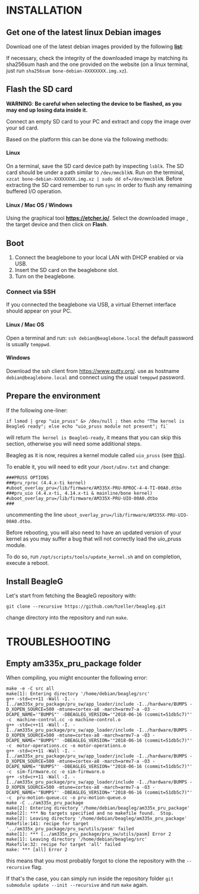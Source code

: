 

# INSTALLATION

## Get one of the latest linux Debian images

Download one of the latest debian images provided by the following [**list**](https://beagleboard.org/latest-images):

If necessary, check the integrity of the downloaded image by matching its sha256sum hash and the one provided on the website (on a linux terminal,
just run `sha256sum bone-debian-XXXXXXXX.img.xz`).


## Flash the SD card
**WARNING**: **Be careful when selecting the device to be flashed, as you may end up losing data inside it.**

Connect an empty SD card to your PC and extract and copy the image over your sd card.

Based on the platform this can be done via the following methods:

#### **Linux**
On a terminal, save the SD card device path by inspecting `lsblk`. The SD card should be under a path similar to `/dev/mmcblkN`. Run on the terminal, `xzcat bone-debian-XXXXXXXX.img.xz | sudo dd of=/dev/mmcblkN`.
Before extracting the SD card remember to run `sync` in order to flush any remaining buffered I/O operation.

#### **Linux / Mac OS / Windows**
Using the graphical tool **https://etcher.io/**. Select the downloaded image , the target device and then click on **Flash**.


## Boot

1. Connect the beaglebone to your local LAN with DHCP enabled or via USB.
2. Insert the SD card on the beaglebone slot.
3. Turn on the beaglebone.

### Connect via SSH

If you connected the beaglebone via USB, a virtual Ethernet interface should appear on your PC.


#### **Linux / Mac OS**

Open a terminal and run: `ssh debian@beaglebone.local`
the default password is usually `temppwd`.

#### **Windows**

Download the ssh client from https://www.putty.org/.
use as hostname `debian@beaglebone.local` and connect using the usual `temppwd` password.


## Prepare the environment

If the following one-liner:
```
if lsmod | grep "uio_pruss" &> /dev/null ; then echo "The kernel is BeagleG ready"; else echo "uio_pruss module not present"; fi`
```

will return `The kernel is BeagleG-ready`, it means that you can skip this section, otherwise you will need some additional steps.

Beagleg as it is now, requires a kernel module called `uio_pruss` (see [this](https://elinux.org/Ti_AM33XX_PRUSSv2#Communication)).

To enable it, you will need to edit your `/boot/uEnv.txt`
and change:

```
###PRUSS OPTIONS
###pru_rproc (4.4.x-ti kernel)
#uboot_overlay_pru=/lib/firmware/AM335X-PRU-RPROC-4-4-TI-00A0.dtbo
###pru_uio (4.4.x-ti, 4.14.x-ti & mainline/bone kernel)
#uboot_overlay_pru=/lib/firmware/AM335X-PRU-UIO-00A0.dtbo
###

```

uncommenting the line `uboot_overlay_pru=/lib/firmware/AM335X-PRU-UIO-00A0.dtbo`.

Before rebooting, you will also need to have an updated version of your kernel as you may suffer a bug that will not correctly load the uio_pruss module.

To do so, run `/opt/scripts/tools/update_kernel.sh` and on completion,
execute a reboot.

## Install BeagleG


Let's start from fetching the BeagleG repository with:

```
git clone --recursive https://github.com/hzeller/beagleg.git
```

change directory into the repository and run `make`.


# TROUBLESHOOTING

## Empty am335x_pru_package folder

When compiling, you might encounter the following error:
```
make -e -C src all
make[1]: Entering directory '/home/debian/beagleg/src'
g++ -std=c++11 -Wall -I. -I../am335x_pru_package/pru_sw/app_loader/include -I../hardware/BUMPS -D_XOPEN_SOURCE=500 -mtune=cortex-a8 -march=armv7-a -O3 -DCAPE_NAME='"BUMPS"' -DBEAGLEG_VERSION='"2018-06-16 (commit=51db5c7)"'   -c  machine-control.cc -o machine-control.o
g++ -std=c++11 -Wall -I. -I../am335x_pru_package/pru_sw/app_loader/include -I../hardware/BUMPS -D_XOPEN_SOURCE=500 -mtune=cortex-a8 -march=armv7-a -O3 -DCAPE_NAME='"BUMPS"' -DBEAGLEG_VERSION='"2018-06-16 (commit=51db5c7)"'   -c  motor-operations.cc -o motor-operations.o
g++ -std=c++11 -Wall -I. -I../am335x_pru_package/pru_sw/app_loader/include -I../hardware/BUMPS -D_XOPEN_SOURCE=500 -mtune=cortex-a8 -march=armv7-a -O3 -DCAPE_NAME='"BUMPS"' -DBEAGLEG_VERSION='"2018-06-16 (commit=51db5c7)"'   -c  sim-firmware.cc -o sim-firmware.o
g++ -std=c++11 -Wall -I. -I../am335x_pru_package/pru_sw/app_loader/include -I../hardware/BUMPS -D_XOPEN_SOURCE=500 -mtune=cortex-a8 -march=armv7-a -O3 -DCAPE_NAME='"BUMPS"' -DBEAGLEG_VERSION='"2018-06-16 (commit=51db5c7)"'   -c  pru-motion-queue.cc -o pru-motion-queue.o
make -C ../am335x_pru_package
make[2]: Entering directory '/home/debian/beagleg/am335x_pru_package'
make[2]: *** No targets specified and no makefile found.  Stop.
make[2]: Leaving directory '/home/debian/beagleg/am335x_pru_package'
Makefile:141: recipe for target '../am335x_pru_package/pru_sw/utils/pasm' failed
make[1]: *** [../am335x_pru_package/pru_sw/utils/pasm] Error 2
make[1]: Leaving directory '/home/debian/beagleg/src'
Makefile:32: recipe for target 'all' failed
make: *** [all] Error 2
```

this means that you most probably forgot to clone the repository with the `--recursive` flag.

If that's the case, you can simply run inside the repository folder
`git submodule update --init --recursive` and run `make` again.
